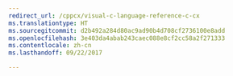 ```yaml
---
redirect_url: /cppcx/visual-c-language-reference-c-cx
ms.translationtype: HT
ms.sourcegitcommit: d2b492a284d80ac9ad90b4d708cf2736100e8add
ms.openlocfilehash: 3e403da4abab243caec088e8cf2cc58a2f271333
ms.contentlocale: zh-cn
ms.lasthandoff: 09/22/2017

---
```


